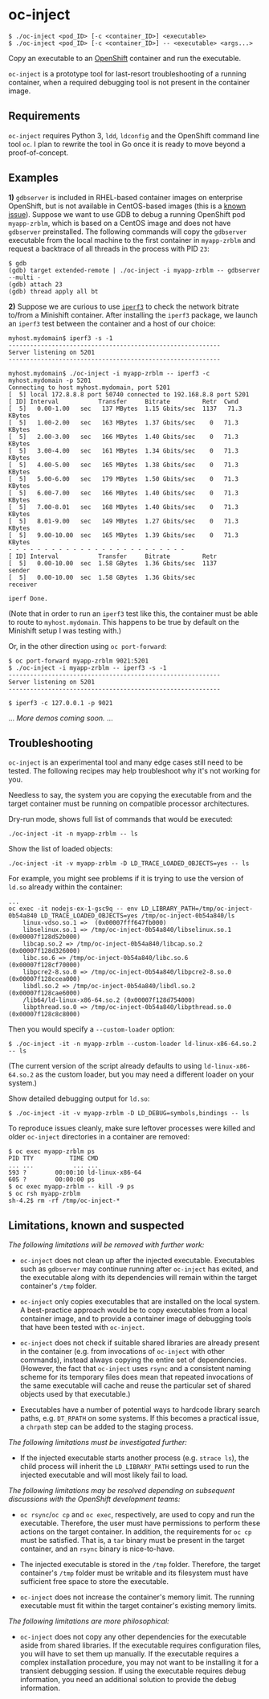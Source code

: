 # oc-inject

    $ ./oc-inject <pod_ID> [-c <container_ID>] <executable>
    $ ./oc-inject <pod_ID> [-c <container_ID>] -- <executable> <args...>

Copy an executable to an [OpenShift](https://www.openshift.com/) container and run the executable.

`oc-inject` is a prototype tool for last-resort troubleshooting of a
running container, when a required debugging tool is not present in
the container image.

## Requirements

`oc-inject` requires Python 3, `ldd`, `ldconfig` and the OpenShift
command line tool `oc`. I plan to rewrite the tool in Go once it is
ready to move beyond a proof-of-concept.

## Examples

**1)** `gdbserver` is included in RHEL-based container images on enterprise
OpenShift, but is not available in CentOS-based images (this is a
[known
issue](https://github.com/CentOS/sig-cloud-instance-build/issues/140)).
Suppose we want to use GDB to debug a running OpenShift pod
`myapp-zrblm`, which is based on a CentOS image and does not have
`gdbserver` preinstalled. The following commands will copy the
`gdbserver` executable from the local machine to the first container
in `myapp-zrblm` and request a backtrace of all threads in the process
with PID `23`:

    $ gdb
    (gdb) target extended-remote | ./oc-inject -i myapp-zrblm -- gdbserver --multi -
    (gdb) attach 23
    (gdb) thread apply all bt

**2)** Suppose we are curious to use [`iperf3`](https://iperf.fr/) to check the network bitrate to/from a Minishift container. After installing the `iperf3` package, we launch an `iperf3` test between the container and a host of our choice:

    myhost.mydomain$ iperf3 -s -1
    -----------------------------------------------------------
    Server listening on 5201
    -----------------------------------------------------------
    
    myhost.mydomain$ ./oc-inject -i myapp-zrblm -- iperf3 -c myhost.mydomain -p 5201
    Connecting to host myhost.mydomain, port 5201
    [  5] local 172.8.8.8 port 50740 connected to 192.168.8.8 port 5201
    [ ID] Interval           Transfer     Bitrate         Retr  Cwnd
    [  5]   0.00-1.00   sec   137 MBytes  1.15 Gbits/sec  1137   71.3 KBytes       
    [  5]   1.00-2.00   sec   163 MBytes  1.37 Gbits/sec    0   71.3 KBytes       
    [  5]   2.00-3.00   sec   166 MBytes  1.40 Gbits/sec    0   71.3 KBytes       
    [  5]   3.00-4.00   sec   161 MBytes  1.34 Gbits/sec    0   71.3 KBytes       
    [  5]   4.00-5.00   sec   165 MBytes  1.38 Gbits/sec    0   71.3 KBytes       
    [  5]   5.00-6.00   sec   179 MBytes  1.50 Gbits/sec    0   71.3 KBytes       
    [  5]   6.00-7.00   sec   166 MBytes  1.40 Gbits/sec    0   71.3 KBytes       
    [  5]   7.00-8.01   sec   168 MBytes  1.40 Gbits/sec    0   71.3 KBytes       
    [  5]   8.01-9.00   sec   149 MBytes  1.27 Gbits/sec    0   71.3 KBytes       
    [  5]   9.00-10.00  sec   165 MBytes  1.39 Gbits/sec    0   71.3 KBytes       
    - - - - - - - - - - - - - - - - - - - - - - - - -
    [ ID] Interval           Transfer     Bitrate         Retr
    [  5]   0.00-10.00  sec  1.58 GBytes  1.36 Gbits/sec  1137             sender
    [  5]   0.00-10.00  sec  1.58 GBytes  1.36 Gbits/sec                  receiver
    
    iperf Done.

(Note that in order to run an `iperf3` test like this, the container must be able to route to `myhost.mydomain`. This happens to be true by default on the Minishift setup I was testing with.)

Or, in the other direction using `oc port-forward`:

    $ oc port-forward myapp-zrblm 9021:5201
    $ ./oc-inject -i myapp-zrblm -- iperf3 -s -1
    -----------------------------------------------------------
    Server listening on 5201
    -----------------------------------------------------------
    
    $ iperf3 -c 127.0.0.1 -p 9021

... *More demos coming soon.* ...

## Troubleshooting

`oc-inject` is an experimental tool and many edge cases still need to
be tested. The following recipes may help troubleshoot why it's not
working for you.

Needless to say, the system you are copying the executable from and the target container must be running on compatible processor architectures.

Dry-run mode, shows full list of commands that would be executed:

    ./oc-inject -it -n myapp-zrblm -- ls

Show the list of loaded objects:

    ./oc-inject -it -v myapp-zrblm -D LD_TRACE_LOADED_OBJECTS=yes -- ls

For example, you might see problems if it is trying to use the
version of `ld.so` already within the container:

    ...
    oc exec -it nodejs-ex-1-gsc9q -- env LD_LIBRARY_PATH=/tmp/oc-inject-0b54a840 LD_TRACE_LOADED_OBJECTS=yes /tmp/oc-inject-0b54a840/ls
        linux-vdso.so.1 =>  (0x00007fff647fb000)
	    libselinux.so.1 => /tmp/oc-inject-0b54a840/libselinux.so.1 (0x00007f128d52b000)
	    libcap.so.2 => /tmp/oc-inject-0b54a840/libcap.so.2 (0x00007f128d326000)
	    libc.so.6 => /tmp/oc-inject-0b54a840/libc.so.6 (0x00007f128cf70000)
	    libpcre2-8.so.0 => /tmp/oc-inject-0b54a840/libpcre2-8.so.0 (0x00007f128ccea000)
	    libdl.so.2 => /tmp/oc-inject-0b54a840/libdl.so.2 (0x00007f128cae6000)
	    /lib64/ld-linux-x86-64.so.2 (0x00007f128d754000)
	    libpthread.so.0 => /tmp/oc-inject-0b54a840/libpthread.so.0 (0x00007f128c8c8000)

Then you would specify a `--custom-loader` option:

    $ ./oc-inject -it -n myapp-zrblm --custom-loader ld-linux-x86-64.so.2 -- ls

(The current version of the script already defaults to using
`ld-linux-x86-64.so.2` as the custom loader, but you may need a
different loader on your system.)

Show detailed debugging output for `ld.so`:

    $ ./oc-inject -it -v myapp-zrblm -D LD_DEBUG=symbols,bindings -- ls

To reproduce issues cleanly, make sure leftover processes were killed
and older `oc-inject` directories in a container are removed:

    $ oc exec myapp-zrblm ps
    PID TTY          TIME CMD
    ... ...           ... ...
    593 ?        00:00:10 ld-linux-x86-64
    605 ?        00:00:00 ps
    $ oc exec myapp-zrblm -- kill -9 ps
    $ oc rsh myapp-zrblm
    sh-4.2$ rm -rf /tmp/oc-inject-*

## Limitations, known and suspected

*The following limitations will be removed with further work:*

- `oc-inject` does not clean up after the injected
  executable. Executables such as `gdbserver` may continue running
  after `oc-inject` has exited, and the executable along with its
  dependencies will remain within the target container's `/tmp`
  folder.

- `oc-inject` only copies executables that are installed on the local
  system. A best-practice approach would be to copy executables from a
  local container image, and to provide a container image of debugging
  tools that have been tested with `oc-inject`.

- `oc-inject` does not check if suitable shared libraries are already
  present in the container (e.g. from invocations of `oc-inject` with
  other commands), instead always copying the entire set of
  dependencies. (However, the fact that `oc-inject` uses `rsync` and a
  consistent naming scheme for its temporary files does mean that
  repeated invocations of the same executable will cache and reuse the
  particular set of shared objects used by that executable.)

- Executables have a number of potential ways to hardcode library
  search paths, e.g. `DT_RPATH` on some systems. If this becomes a
  practical issue, a `chrpath` step can be added to the staging process.

*The following limitations must be investigated further:*

- If the injected executable starts another process (e.g. `strace
  ls`), the child process will inherit the `LD_LIBRARY_PATH` settings
  used to run the injected executable and will most likely fail to
  load.

*The following limitations may be resolved depending on subsequent
discussions with the OpenShift development teams:*

- `oc rsync`/`oc cp` and `oc exec`, respectively, are used to copy and
  run the executable. Therefore, the user must have permissions to
  perform these actions on the target container. In addition, the
  requirements for `oc cp` must be satisfied. That is, a `tar` binary
  must be present in the target container, and an `rsync` binary is
  nice-to-have.

- The injected executable is stored in the `/tmp` folder. Therefore,
  the target container's `/tmp` folder must be writable and its
  filesystem must have sufficient free space to store the executable.

- `oc-inject` does not increase the container's memory limit. The
  running executable must fit within the target container's existing
  memory limits.

*The following limitations are more philosophical:*

- `oc-inject` does not copy any other dependencies for the executable
  aside from shared libraries. If the executable requires
  configuration files, you will have to set them up manually. If the
  executable requires a complex installation procedure, you may not
  want to be installing it for a transient debugging session. If using
  the executable requires debug information, you need an additional
  solution to provide the debug information.
